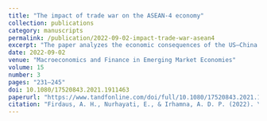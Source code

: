```yaml
---
title: "The impact of trade war on the ASEAN-4 economy"
collection: publications
category: manuscripts
permalink: /publication/2022-09-02-impact-trade-war-asean4
excerpt: "The paper analyzes the economic consequences of the US–China trade war on economics in ASEAN-4. The analysis uses the Global Trade Analysis Project (GTAP) model. The simulation scenarios depicted short-run potential effects of manufacturing protection with appropriate retaliation response from China. The results showed escalation of trade wars has an impact on various countries, that is on exports, investment and domestic-sector growth. The US and China trade war has resulted in shifts in US imports by country of origin, Indonesia’s GDP and investments have increased, but are still relatively lower compared to other ASEAN-4 countries (Malaysia, Thailand and Vietnam)"
date: 2022-09-02
venue: "Macroeconomics and Finance in Emerging Market Economies"
volume: 15
number: 3
pages: "231–245"
doi: 10.1080/17520843.2021.1911463
paperurl: "https://www.tandfonline.com/doi/full/10.1080/17520843.2021.1911463"
citation: "Firdaus, A. H., Nurhayati, E., & Irhamna, A. D. P. (2022). \"The impact of trade war on the ASEAN-4 economy.\" <i>Macroeconomics and Finance in Emerging Market Economies</i>, 15(3), 231–245. https://doi.org/10.1080/17520843.2021.1911463"
---
```

